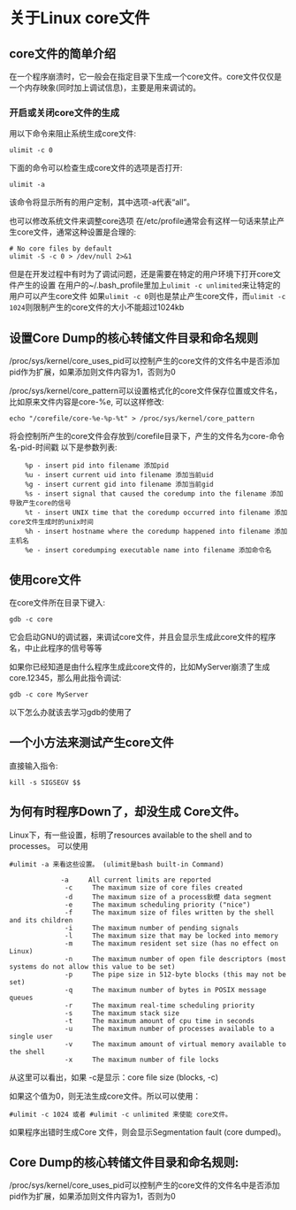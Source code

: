 # 关于Linux core文件

## core文件的简单介绍
在一个程序崩溃时，它一般会在指定目录下生成一个core文件。core文件仅仅是一个内存映象(同时加上调试信息)，主要是用来调试的。

### 开启或关闭core文件的生成
用以下命令来阻止系统生成core文件:
```
ulimit -c 0
```
下面的命令可以检查生成core文件的选项是否打开:
```
ulimit -a
```
该命令将显示所有的用户定制，其中选项-a代表“all”。

也可以修改系统文件来调整core选项
在/etc/profile通常会有这样一句话来禁止产生core文件，通常这种设置是合理的:
```shell
# No core files by default
ulimit -S -c 0 > /dev/null 2>&1
```
但是在开发过程中有时为了调试问题，还是需要在特定的用户环境下打开core文件产生的设置
在用户的~/.bash_profile里加上`ulimit -c unlimited`来让特定的用户可以产生core文件
如果`ulimit -c 0`则也是禁止产生core文件，而`ulimit -c 1024`则限制产生的core文件的大小不能超过1024kb

## 设置Core Dump的核心转储文件目录和命名规则
/proc/sys/kernel/core_uses_pid可以控制产生的core文件的文件名中是否添加pid作为扩展，如果添加则文件内容为1，否则为0

/proc/sys/kernel/core_pattern可以设置格式化的core文件保存位置或文件名，比如原来文件内容是core-%e, 可以这样修改:
```
echo "/corefile/core-%e-%p-%t" > /proc/sys/kernel/core_pattern
```
将会控制所产生的core文件会存放到/corefile目录下，产生的文件名为core-命令名-pid-时间戳
以下是参数列表:
```
    %p - insert pid into filename 添加pid
    %u - insert current uid into filename 添加当前uid
    %g - insert current gid into filename 添加当前gid
    %s - insert signal that caused the coredump into the filename 添加导致产生core的信号
    %t - insert UNIX time that the coredump occurred into filename 添加core文件生成时的unix时间
    %h - insert hostname where the coredump happened into filename 添加主机名
    %e - insert coredumping executable name into filename 添加命令名
```
## 使用core文件
在core文件所在目录下键入:
```
gdb -c core
```
它会启动GNU的调试器，来调试core文件，并且会显示生成此core文件的程序名，中止此程序的信号等等

如果你已经知道是由什么程序生成此core文件的，比如MyServer崩溃了生成core.12345，那么用此指令调试:
```
gdb -c core MyServer
```
以下怎么办就该去学习gdb的使用了

## 一个小方法来测试产生core文件
直接输入指令:
```
kill -s SIGSEGV $$
```
## 为何有时程序Down了，却没生成 Core文件。

Linux下，有一些设置，标明了resources available to the shell and to processes。 可以使用
```
#ulimit -a 来看这些设置。 (ulimit是bash built-in Command)

             -a     All current limits are reported
              -c     The maximum size of core files created
              -d     The maximum size of a process鈥檚 data segment
              -e     The maximum scheduling priority ("nice")
              -f     The maximum size of files written by the shell and its children
              -i     The maximum number of pending signals
              -l     The maximum size that may be locked into memory
              -m     The maximum resident set size (has no effect on Linux)
              -n     The maximum number of open file descriptors (most systems do not allow this value to be set)
              -p     The pipe size in 512-byte blocks (this may not be set)
              -q     The maximum number of bytes in POSIX message queues
              -r     The maximum real-time scheduling priority
              -s     The maximum stack size
              -t     The maximum amount of cpu time in seconds
              -u     The maximum number of processes available to a single user
              -v     The maximum amount of virtual memory available to the shell
              -x     The maximum number of file locks
```
从这里可以看出，如果 -c是显示：core file size          (blocks, -c)

如果这个值为0，则无法生成core文件。所以可以使用：
```
#ulimit -c 1024 或者 #ulimit -c unlimited 来使能 core文件。
```
如果程序出错时生成Core 文件，则会显示Segmentation fault (core dumped)。

## Core Dump的核心转储文件目录和命名规则:
/proc/sys/kernel/core_uses_pid可以控制产生的core文件的文件名中是否添加pid作为扩展，如果添加则文件内容为1，否则为0
